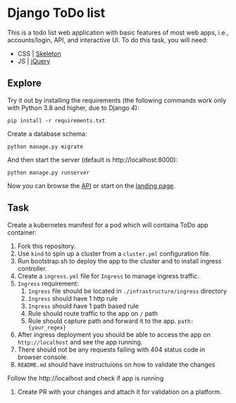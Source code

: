 # Django ToDo list

This is a todo list web application with basic features of most web apps, i.e., accounts/login, API, and interactive UI. To do this task, you will need:

- CSS | [Skeleton](http://getskeleton.com/)
- JS  | [jQuery](https://jquery.com/)

## Explore

Try it out by installing the requirements (the following commands work only with Python 3.8 and higher, due to Django 4):

```
pip install -r requirements.txt
```

Create a database schema:

```
python manage.py migrate
```

And then start the server (default is http://localhost:8000):

```
python manage.py runserver
```

Now you can browse the [API](http://localhost:8000/api/) or start on the [landing page](http://localhost:8000/).

## Task

Create a kubernetes manifest for a pod which will containa ToDo app container:

1. Fork this repository.
1. Use `kind` to spin up a cluster from a `cluster.yml` configuration file.
1. Run bootstrap.sh to deploy the app to the cluster and to install ingress controller.
1. Create a `ingress.yml` file for `Ingress` to manage ingress traffic.
1. `Ingress` requirement:
    1. `Ingress` file should be located in `./infrastructure/ingress` directory
    2. `Ingress` should have 1 http rule
    3. `Ingress` should have 1 path based rule
    4. Rule should route traffic to the app on `/` path
    5. Rule should capture path and forward it to the app.  `path: {your_regex}`
1. After ingress deployment you should be able to access the app on `http://localhost` and see the app running.
1. There should not be any requests failing with 404 status code in browser console.
1. `README.md` should have instructuions on how to validate the changes

Follow the http://localhost and check if app is running

1. Create PR with your changes and attach it for validation on a platform.
